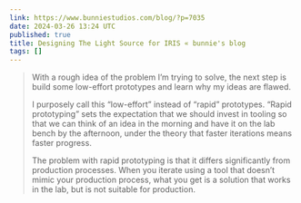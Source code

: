 ```yaml
---
link: https://www.bunniestudios.com/blog/?p=7035
date: 2024-03-26 13:24 UTC
published: true
title: Designing The Light Source for IRIS « bunnie's blog
tags: []
---
```


> With a rough idea of the problem I’m trying to solve, the next step is build some low-effort prototypes and learn why my ideas are flawed.
>
> I purposely call this “low-effort” instead of “rapid” prototypes. “Rapid prototyping” sets the expectation that we should invest in tooling so that we can think of an idea in the morning and have it on the lab bench by the afternoon, under the theory that faster iterations means faster progress.
>
> The problem with rapid prototyping is that it differs significantly from production processes. When you iterate using a tool that doesn’t mimic your production process, what you get is a solution that works in the lab, but is not suitable for production.

